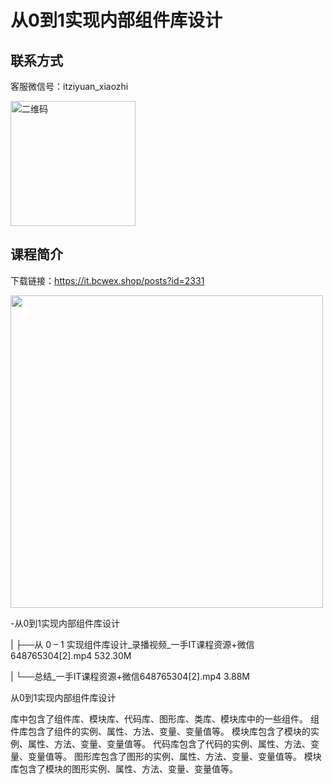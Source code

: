 # 从0到1实现内部组件库设计

## 联系方式

客服微信号：itziyuan_xiaozhi

<img src="https://ziyuanyun.oss-cn-guangzhou.aliyuncs.com/common/20240614073449/666b82192834a.jpg" width="200" height="200" alt="二维码">

## 课程简介

下载链接：https://it.bcwex.shop/posts?id=2331

<img src="https://ziyuanyun.oss-cn-guangzhou.aliyuncs.com/yun/20240515183830/664490a6ad543.jpg" width="500" alt="">

 -从0到1实现内部组件库设计

 | ├──从 0 &#8211; 1 实现组件库设计_录播视频_一手IT课程资源+微信648765304[2].mp4 532.30M

 | └──总结_一手IT课程资源+微信648765304[2].mp4 3.88M

 从0到1实现内部组件库设计



  库中包含了组件库、模块库、代码库、图形库、类库、模块库中的一些组件。 组件库包含了组件的实例、属性、方法、变量、变量值等。 模块库包含了模块的实例、属性、方法、变量、变量值等。 代码库包含了代码的实例、属性、方法、变量、变量值等。 图形库包含了图形的实例、属性、方法、变量、变量值等。 模块库包含了模块的图形实例、属性、方法、变量、变量值等。

 

  